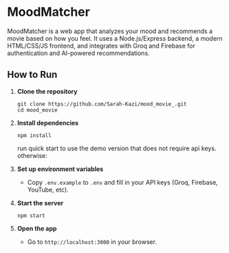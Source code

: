 # MoodMatcher

MoodMatcher is a web app that analyzes your mood and recommends a movie based on how you feel. It uses a Node.js/Express backend, a modern HTML/CSS/JS frontend, and integrates with Groq and Firebase for authentication and AI-powered recommendations.

## How to Run

1. **Clone the repository**
   ```
   git clone https://github.com/Sarah-Kazi/mood_movie_.git
   cd mood_movie
   ```

2. **Install dependencies**
   ```
   npm install
   ```
   run quick start to use the demo version that does not require api keys.
   otherwise:

3. **Set up environment variables**
   - Copy `.env.example` to `.env` and fill in your API keys (Groq, Firebase, YouTube, etc).

4. **Start the server**
   ```
   npm start
   ```

6. **Open the app**
   - Go to `http://localhost:3000` in your browser.


